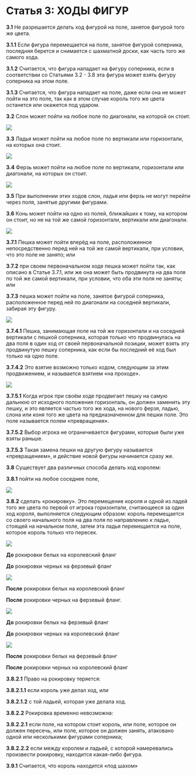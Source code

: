 # Статья 3: ХОДЫ ФИГУР

**3.1** Не разрешается делать ход фигурой на поле, занятое фигурой того же цвета.

**3.1.1** Если фигура перемещается на поле, занятое фигурой соперника, последняя берется и снимается с шахматной доски, как часть того же самого хода.

**3.1.2** Считается, что фигура нападает на фигуру соперника, если в соответствии со Статьями 3.2 - 3.8 эта фигура может взять фигуру соперника на этом поле.

**3.1.3** Считается, что фигура нападает на поле, даже если она не может пойти на это поле, так как в этом случае король того же цвета останется или окажется под ударом.

**3.2** Слон может пойти на любое поле по диагонали, на которой он стоит.

![](../../images/elmoves.png)

**3.3** Ладья может пойти на любое поле по вертикали или горизонтали, на которых она стоит.

![](../../images/boatmoves.jpg)

**3.4** Ферзь может пойти на любое поле по вертикали, горизонтали или диагонали, на которых он стоит.

![](../../images/queenmoves.jpg)

**3.5** При выполнении этих ходов слон, ладья или ферзь не могут перейти через поля, занятые другими фигурами.

**3.6** Конь может пойти на одно из полей, ближайших к тому, на котором он стоит, но не на той же самой горизонтали, вертикали или диагонали.

![](../../images/horsemoves.jpg)

**3.7.1** Пешка может пойти вперёд на поле, расположенное непосредственно перед ней на той же самой вертикали, при условии, что это поле не занято; или

**3.7.2** при своем первоначальном ходе пешка может пойти так, как описано в Статье 3.7.1, или же она может быть продвинута на два поля по той же самой вертикали, при условии, что оба эти поля не заняты; или

**3.7.3** пешка может пойти на поле, занятое фигурой соперника, расположенное перед ней по диагонали на соседней вертикали, забирая эту фигуру.

![](../../images/soldiermoves.jpg)

**3.7.4.1** Пешка, занимающая поле на той же горизонтали и на соседней вертикали с пешкой соперника, которая только что продвинулась на два поля в один ход от своей первоначальной позиции, может взять эту продвинутую пешку соперника, как если бы последний её ход был только на одно поле.

**3.7.4.2** Это взятие возможно только ходом, следующим за этим продвижением, и называется взятием «на проходе».

![](../../images/soldierposition.jpg)

**3.7.5.1** Когда игрок при своём ходе продвигает пешку на самую дальнюю от исходного положения горизонталь, он должен заменить эту пешку, и это является частью того же хода, на нового ферзя, ладью, слона или коня того же цвета на предназначенном для пешки поле. Это поле называется полем «превращения».

**3.7.5.2** Выбор игрока не ограничивается фигурами, которые были уже взяты раньше.

**3.7.5.3** Такая замена пешки на другую фигуру называется «превращением», и действие новой фигуры начинается сразу же.

**3.8** Существует два различных способа делать ход королем:

**3.8.1** пойти на любое соседнее поле,

![](../../images/kingmoves.jpg)

**3.8.2** сделать «рокировку». Это перемещение короля и одной из ладей того же цвета по первой от игрока горизонтали, считающееся за один ход короля, выполняется следующим образом: король перемещается со своего начального поля на два поля по направлению к ладье, стоящей на начальном поле, затем эта ладья перемещается на поле, которое король только что пересек.

![](../../images/beforerok.jpg)

**До** рокировки белых на королевский фланг

**До** рокировки черных на ферзевый фланг

![](../../images/afterrok.jpg)

**После** рокировки белых на королевский фланг

**После** рокировки черных на ферзевый фланг.

![](../../images/arok.jpg)

**До** рокировки белых на ферзевый фланг

**До** рокировки черных на королевский фланг

![](../../images/brok.jpg)

**После** рокировки белых на ферзевый фланг

**После** рокировки черных на королевский фланг

**3.8.2.1** Право на рокировку теряется:

**3.8.2.1.1** если король уже делал ход, или

**3.8.2.1.2** с той ладьей, которая уже делала ход.

**3.8.2.2** Рокировка временно невозможна:

**3.8.2.2.1** если поле, на котором стоит король, или поле, которое он должен пересечь, или поле, которое он должен занять, атаковано одной или несколькими фигурами соперника;

**3.8.2.2.2** если между королем и ладьей, с которой намеревались произвести рокировку, находится какая-либо фигура.

**3.9.1** Считается, что король находится «под шахом»
